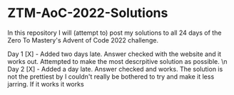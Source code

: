 # ZTM-AoC-2022-Solutions

In this repository I will (attempt to) post my solutions to all 24 days of the Zero To Mastery's Advent of Code 2022 challenge.

Day 1 [X] - Added two days late. Answer checked with the website and it works out. Attempted to make the most descrpitive solution as possible. \n
Day 2 [X] - Added a day late. Answer checked and works. The solution is not the prettiest by I couldn't really be bothered to try and make it less jarring. If it works it works
